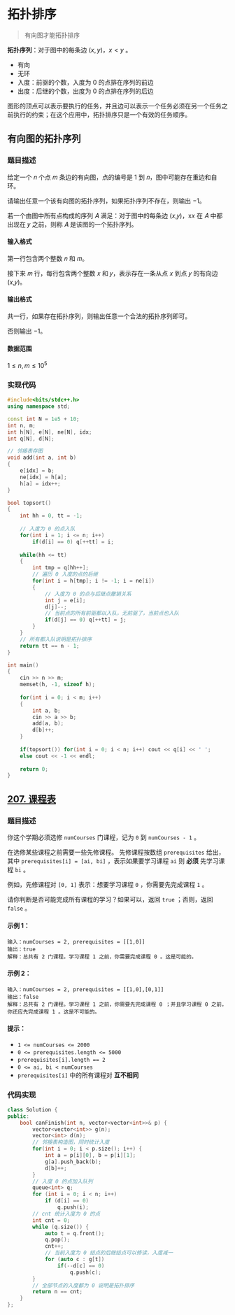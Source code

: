 # 拓扑排序

> 有向图才能拓扑排序

**拓扑序列**：对于图中的每条边 $(x, y)$，$x < y$ 。

- 有向
- 无环
- 入度：前驱的个数，入度为 0 的点排在序列的前边
- 出度：后继的个数，出度为 0 的点排在序列的后边

图形的顶点可以表示要执行的任务，并且边可以表示一个任务必须在另一个任务之前执行的约束；在这个应用中，拓扑排序只是一个有效的任务顺序。

## 有向图的拓扑序列

### 题目描述

给定一个 𝑛 个点 𝑚 条边的有向图，点的编号是 1 到 𝑛，图中可能存在重边和自环。

请输出任意一个该有向图的拓扑序列，如果拓扑序列不存在，则输出 −1。

若一个由图中所有点构成的序列 𝐴 满足：对于图中的每条边 (𝑥,𝑦)，x𝑥 在 𝐴 中都出现在 𝑦 之前，则称 𝐴 是该图的一个拓扑序列。

#### 输入格式

第一行包含两个整数 𝑛 和 𝑚。

接下来 𝑚 行，每行包含两个整数 𝑥 和 𝑦，表示存在一条从点 𝑥 到点 𝑦 的有向边 (𝑥,𝑦)。

#### 输出格式

共一行，如果存在拓扑序列，则输出任意一个合法的拓扑序列即可。

否则输出 −1。

#### 数据范围

$1≤n,m≤10^5$

### 实现代码

```cpp
#include<bits/stdc++.h>
using namespace std;

const int N = 1e5 + 10;
int n, m;
int h[N], e[N], ne[N], idx;
int q[N], d[N];

// 邻接表存图
void add(int a, int b)
{
    e[idx] = b;
    ne[idx] = h[a];
    h[a] = idx++;
}

bool topsort()
{
    int hh = 0, tt = -1;
    
    // 入度为 0 的点入队
    for(int i = 1; i <= n; i++)
        if(d[i] == 0) q[++tt] = i;
    
    while(hh <= tt)
    {
        int tmp = q[hh++];
        // 遍历 0 入度的点的后继
        for(int i = h[tmp]; i != -1; i = ne[i])
        {
            // 入度为 0 的点与后继点撤销关系
            int j = e[i];
            d[j]--;
            // 当前点的所有前驱都以入队，无前驱了，当前点也入队
            if(d[j] == 0) q[++tt] = j;
        }
    }
    // 所有都入队说明是拓扑排序
    return tt == n - 1;
}

int main()
{
    cin >> n >> m;
    memset(h, -1, sizeof h);
    
    for(int i = 0; i < m; i++)
    {
        int a, b;
        cin >> a >> b;
        add(a, b);
        d[b]++;
    }
    
    if(topsort()) for(int i = 0; i < n; i++) cout << q[i] << ' ';
    else cout << -1 << endl;
    
    return 0;
}
```

## [207. 课程表](https://leetcode.cn/problems/course-schedule/)

### 题目描述

你这个学期必须选修 `numCourses` 门课程，记为 `0` 到 `numCourses - 1` 。

在选修某些课程之前需要一些先修课程。 先修课程按数组 `prerequisites` 给出，其中 `prerequisites[i] = [ai, bi]` ，表示如果要学习课程 `ai` 则 **必须** 先学习课程 `bi` 。

例如，先修课程对 `[0, 1]` 表示：想要学习课程 `0` ，你需要先完成课程 `1` 。

请你判断是否可能完成所有课程的学习？如果可以，返回 `true` ；否则，返回 `false` 。

#### **示例 1：**

```
输入：numCourses = 2, prerequisites = [[1,0]]
输出：true
解释：总共有 2 门课程。学习课程 1 之前，你需要完成课程 0 。这是可能的。
```

#### **示例 2：**

```
输入：numCourses = 2, prerequisites = [[1,0],[0,1]]
输出：false
解释：总共有 2 门课程。学习课程 1 之前，你需要先完成课程 0 ；并且学习课程 0 之前，你还应先完成课程 1 。这是不可能的。
```

#### **提示：**

- `1 <= numCourses <= 2000`
- `0 <= prerequisites.length <= 5000`
- `prerequisites[i].length == 2`
- `0 <= ai, bi < numCourses`
- `prerequisites[i]` 中的所有课程对 **互不相同**

### 代码实现

```cpp
class Solution {
public:
    bool canFinish(int n, vector<vector<int>>& p) {
        vector<vector<int>> g(n);
        vector<int> d(n);
        // 邻接表构造图，同时统计入度
        for(int i = 0; i < p.size(); i++) {
            int a = p[i][0], b = p[i][1];
            g[a].push_back(b);
            d[b]++;
        }
        // 入度 0 的点加入队列
        queue<int> q;
        for (int i = 0; i < n; i++)
            if (d[i] == 0)
                q.push(i);
        // cnt 统计入度为 0 的点
        int cnt = 0;
        while (q.size()) {
            auto t = q.front();
            q.pop();
            cnt++;
            // 当前入度为 0 结点的后继结点可以修读，入度减一
            for (auto c : g[t])
                if(--d[c] == 0)
                    q.push(c);
        }
        // 全部节点的入度都为 0 说明是拓扑排序
        return n == cnt;
    }
};
```




